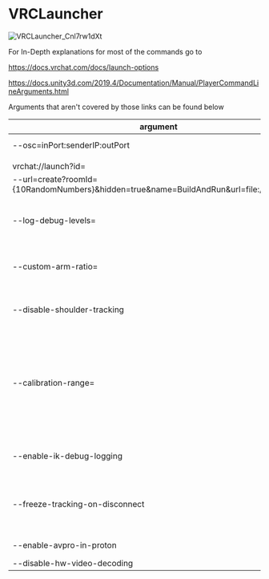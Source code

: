 # VRCLauncher
![VRCLauncher_Cnl7rw1dXt](https://user-images.githubusercontent.com/86748455/167714516-a8ba3909-b3f3-4e94-9a25-6018dee0dd7a.png)

For In-Depth explanations for most of the commands go to

https://docs.vrchat.com/docs/launch-options

https://docs.unity3d.com/2019.4/Documentation/Manual/PlayerCommandLineArguments.html

Arguments that aren't covered by those links can be found below

| argument                                                                                  | default value                | explanation                                                                                                                                                                                                                                                                                                                                                                                                                                                                                                                                                                                     | source                                                                                                                               |
|-------------------------------------------------------------------------------------------|------------------------------|-------------------------------------------------------------------------------------------------------------------------------------------------------------------------------------------------------------------------------------------------------------------------------------------------------------------------------------------------------------------------------------------------------------------------------------------------------------------------------------------------------------------------------------------------------------------------------------------------|--------------------------------------------------------------------------------------------------------------------------------------|
| --osc=inPort:senderIP:outPort                                                             | --osc=9000:127.0.0.1:9001    | https://github.com/vrchat-community/osc/wiki#vrchat-ports                                                                                                                                                                                                                                                                                                                                                                                                                                                                                                                                       | https://github.com/vrchat-community/osc/wiki#vrchat-ports                                                                            |
|                                                                                           |                              |                                                                                                                                                                                                                                                                                                                                                                                                                                                                                                                                                                                                 |                                                                                                                                      |
| vrchat://launch?id=                                                                       |                              | Specify launch instance                                                                                                                                                                                                                                                                                                                                                                                                                                                                                                                                                                         |                                                                                                                                      |
| --url=create?roomId={10RandomNumbers}&hidden=true&name=BuildAndRun&url=file:///{FilePath} |                              | Specify VRCW path to open locally, like the SDKs "build and test" functionality                                                                                                                                                                                                                                                                                                                                                                                                                                                                                                                 |                                                                                                                                      | 
|                                                                                           |                              |                                                                                                                                                                                                                                                                                                                                                                                                                                                                                                                                                                                                 |                                                                                                                                      | 
| --log-debug-levels=                                                                       |                              | extends logging. know "debug-levels" include (this information is most likely out of date): <br/><br/> --log-debug-levels="Always;API;AssetBundleDownloadManager;ContentCreator;All;NetworkTransport;NetworkData;NetworkProcessing"                                                                                                                                                                                                                                                                                                                                                             |                                                                                                                                      |
|                                                                                           |                              |                                                                                                                                                                                                                                                                                                                                                                                                                                                                                                                                                                                                 |                                                                                                                                      | 
| --custom-arm-ratio=                                                                       | --custom-arm-ratio="0.4537"  | The IK-Beta 2.0 Changelog of VRChat 2022.1.1p3, build 11721 states:<br/><br/>- Added --custom-arm-ratio="0.4537" launch option. "0.4537" is default, "0.415" will approximate previous beta arm scale                                                                                                                                                                                                                                                                                                                                                                                           | An announcement on the VRChat Discord server: https://discord.com/channels/189511567539306508/503009489486872583/955619620310646814  |
| --disable-shoulder-tracking                                                               |                              | The IK-Beta 2.0 Changelog of VRChat 2022.1.1p4, build 11731 states:<br/><br/>- Added --disable-shoulder-tracking launch option. Use this to avoid issues with some types of IMU-only based arm trackers.                                                                                                                                                                                                                                                                                                                                                                                        | An announcement on the VRChat Discord server: https://discord.com/channels/189511567539306508/503009489486872583/958535824490758144  |
| --calibration-range=                                                                      | --calibration-range="0.6"    | The IK-Beta 2.0 Changelog of VRChat 2022.1.1p5, build 11748 states:<br/><br/>- **Added the --calibration-range="0.3" launch option**. This determines the distance from predicted supported binding points that the calibration will search (in meters)<br/>- The default value is 0.3, corresponding to a 30cm radius sphere around possible binding points <br/><br/> The IK-Beta 2.0 Changelog of VRChat 2022.1.2p4, build 11946 states:<br/><br/>  - Increased the default calibration range from 0.3m to 0.6m. As usual this is adjustable via the --calibration-range="0.6" launch option | An announcement on the VRChat Discord server: https://discord.com/channels/189511567539306508/503009489486872583/966575806522466305  | 
| --enable-ik-debug-logging                                                                 | forced on during IK 2.0 Beta | The IK-Beta 2.0 Changelog of VRChat 2022.1.2p4, build 11942 states:<br/><br/>- Added the --enable-ik-debug-logging launch argument - use this when providing us with logs and feedback during the Beta period!                                                                                                                                                                                                                                                                                                                                                                                  | An announcement on the VRChat Discord server: https://discord.com/channels/419351657743253524/623967007733186560/971839050937950259  |
| --freeze-tracking-on-disconnect                                                           |                              | The IK-Beta 2.0 Changelog of VRChat 2022.1.2p4, build 11946 states:<br/><br/>- Added the --freeze-tracking-on-disconnect launch option. Enabling this will cause trackers to freeze in place relative to the player when they are disconnected. To remove frozen trackers you can calibrate again. If all your trackers have disconnected so the calibration option is no longer visible, cycling the Avatar Measurement option will also unfreeze them                                                                                                                                         | An announcement on the VRChat Discord server: https://discord.com/channels/419351657743253524/623967007733186560/973670442206388276  |
|                                                                                           |                              |                                                                                                                                                                                                                                                                                                                                                                                                                                                                                                                                                                                                 |                                                                                                                                      | 
| --enable-avpro-in-proton                                                                  |                              | enables avpro video player in proton                                                                                                                                                                                                                                                                                                                                                                                                                                                                                                                                                            | An announcement on the VRChat Discord server: https://discord.com/channels/189511567539306508/503009489486872583/1049876453828862022 |
| --disable-hw-video-decoding                                                               |                              | will force software video decoding on AVPro video players                                                                                                                                                                                                                                                                                                                                                                                                                                                                                                                                       | An announcement on the VRChat Discord server:                                                                                        |